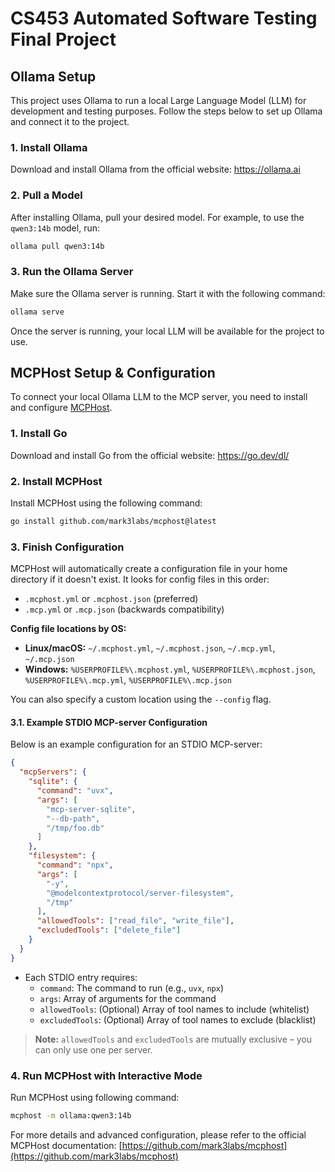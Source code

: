 # CS453 Automated Software Testing Final Project


## Ollama Setup

This project uses Ollama to run a local Large Language Model (LLM) for development and testing purposes. Follow the steps below to set up Ollama and connect it to the project.

### 1. Install Ollama

Download and install Ollama from the official website:
https://ollama.ai

### 2. Pull a Model

After installing Ollama, pull your desired model. For example, to use the `qwen3:14b` model, run:

```bash
ollama pull qwen3:14b
```

### 3. Run the Ollama Server

Make sure the Ollama server is running. Start it with the following command:

```bash
ollama serve
```

Once the server is running, your local LLM will be available for the project to use.


## MCPHost Setup & Configuration

To connect your local Ollama LLM to the MCP server, you need to install and configure [MCPHost](https://github.com/mark3labs/mcphost).

### 1. Install Go

Download and install Go from the official website:
https://go.dev/dl/

### 2. Install MCPHost

Install MCPHost using the following command:

```bash
go install github.com/mark3labs/mcphost@latest
```

### 3. Finish Configuration

MCPHost will automatically create a configuration file in your home directory if it doesn't exist. It looks for config files in this order:

- `.mcphost.yml` or `.mcphost.json` (preferred)
- `.mcp.yml` or `.mcp.json` (backwards compatibility)

**Config file locations by OS:**
- **Linux/macOS:** `~/.mcphost.yml`, `~/.mcphost.json`, `~/.mcp.yml`, `~/.mcp.json`
- **Windows:** `%USERPROFILE%\.mcphost.yml`, `%USERPROFILE%\.mcphost.json`, `%USERPROFILE%\.mcp.yml`, `%USERPROFILE%\.mcp.json`

You can also specify a custom location using the `--config` flag.

#### 3.1. Example STDIO MCP-server Configuration

Below is an example configuration for an STDIO MCP-server:

```json
{
  "mcpServers": {
    "sqlite": {
      "command": "uvx",
      "args": [
        "mcp-server-sqlite",
        "--db-path",
        "/tmp/foo.db"
      ]
    },
    "filesystem": {
      "command": "npx",
      "args": [
        "-y",
        "@modelcontextprotocol/server-filesystem",
        "/tmp"
      ],
      "allowedTools": ["read_file", "write_file"],
      "excludedTools": ["delete_file"]
    }
  }
}
```

- Each STDIO entry requires:
  - `command`: The command to run (e.g., `uvx`, `npx`)
  - `args`: Array of arguments for the command
  - `allowedTools`: (Optional) Array of tool names to include (whitelist)
  - `excludedTools`: (Optional) Array of tool names to exclude (blacklist)

> **Note:** `allowedTools` and `excludedTools` are mutually exclusive – you can only use one per server.


### 4. Run MCPHost with Interactive Mode

Run MCPHost using following command:
```bash
mcphost -m ollama:qwen3:14b
```

For more details and advanced configuration, please refer to the official MCPHost documentation: [https://github.com/mark3labs/mcphost](https://github.com/mark3labs/mcphost)